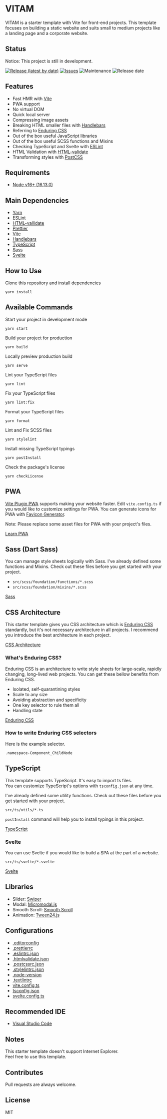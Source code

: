 # VITAM

VITAM is a starter template with Vite for front-end projects. This template focuses on building a static website and suits small to medium projects like a landing page and a corporate website.

## Status

Notice: This project is still in development.

[![Release (latest by date)](https://img.shields.io/github/v/release/Kazuki-tam/vitam)](https://github.com/Kazuki-tam/vitam/releases/tag/v0.0.1)
[![Issues](https://img.shields.io/github/issues/Kazuki-tam/vitam)](https://github.com/Kazuki-tam/vitam/issues)
![Maintenance](https://img.shields.io/maintenance/yes/2021)
![Release date](https://img.shields.io/github/release-date/Kazuki-tam/vitam)

## Features

- Fast HMR with [Vite](https://vitejs.dev/)
- PWA support
- No virtual DOM
- Quick local server
- Compressing image assets
- Breaking HTML smaller files with [Handlebars](https://handlebarsjs.com/)
- Referring to [Enduring CSS](https://ecss.benfrain.com/)
- Out of the box useful JavaScript libraries
- Out of the box useful SCSS functions and Mixins
- Checking TypeScript and Svelte with [ESLint](https://eslint.org/)
- HTML Validation with [HTML-validate](https://html-validate.org/)
- Transforming styles with [PostCSS](https://postcss.org/)

## Requirements

- [Node v16+ (16.13.0)](https://nodejs.org/en/)

## Main Dependencies

<!-- textlint-disable -->

- [Yarn](https://yarnpkg.com/)
- [ESLint](https://eslint.org/)
- [HTML-vallidate](https://html-validate.org/)
- [Prettier](https://prettier.io/)
- [Vite](https://vitejs.dev/)
- [Handlebars](https://handlebarsjs.com/)
- [TypeScript](https://www.typescriptlang.org/)
- [Sass](https://sass-lang.com/)
- [Svelte](https://svelte.dev/)

<!-- textlint-enable -->

## How to Use

Clone this repository and install dependencies

```
yarn install
```

## Available Commands

Start your project in development mode

```
yarn start
```

Build your project for production

```
yarn build
```

Locally preview production build

```
yarn serve
```

Lint your TypeScript files

```
yarn lint
```

Fix your TypeScript files

```
yarn lint:fix
```

Format your TypeScript files

```
yarn format
```

Lint and Fix SCSS files

```
yarn stylelint
```

Install missing TypeScript typings

```
yarn postInstall
```

Check the package's license

```
yarn checkLicense
```

## PWA

[Vite Plugin PWA](https://vite-plugin-pwa.netlify.app/) supports making your website faster.
Edit `vite.config.ts` if you would like to customize settings for PWA.
You can generate icons for PWA with [Favicon Generator](https://realfavicongenerator.net/).

Note: Please replace some asset files for PWA with your project's files.

[Learn PWA](https://web.dev/learn/pwa/)

## Sass (Dart Sass)

You can manage style sheets logically with Sass. I've already defined some functions and Mixins.
Check out these files before you get started with your project.

<!-- textlint-disable -->

- `src/scss/foundation/functions/*.scss`
- `src/scss/foundation/mixins/*.scss`

<!-- textlint-enable -->

[Sass](https://sass-lang.com/)

## CSS Architecture

This starter template gives you CSS architecture which is [Enduring CSS](https://ecss.benfrain.com/) standardly, but it's not necessary architecture in all projects. I recommend you introduce the best architecture in each project.

[CSS Architecture](https://philipwalton.com/articles/css-architecture/)

### What's Enduring CSS?

Enduring CSS is an architecture to write style sheets for large-scale, rapidly changing, long-lived web projects.
You can get these bellow benefits from Enduring CSS.

- Isolated, self-quarantining styles
- Scale to any size
- Avoiding abstraction and specificity
- One key selector to rule them all
- Handling state

[Enduring CSS](https://ecss.benfrain.com/)

### How to write Enduring CSS selectors

Here is the example selector.

```
.namespace-Component_ChildNode
```

## TypeScript

This template supports TypeScript. It's easy to import ts files.  
You can customize TypeScript's options with `tsconfig.json` at any time.

I've already defined some utility functions.
Check out these files before you get started with your project.

<!-- textlint-disable -->

`src/ts/utils/*.ts`

<!-- textlint-enable -->

`postInstall` command will help you to install typings in this project.

[TypeScript](https://www.typescriptlang.org/)

### Svelte

You can use Svelte if you would like to build a SPA at the part of a website.

<!-- textlint-disable -->

`src/ts/svelte/*.svelte`

<!-- textlint-enable -->

[Svelte](https://svelte.dev/)

## Libraries

<!-- textlint-disable -->

- Slider: [Swiper](https://swiperjs.com/)
- Modal: [Micromodal.js](https://micromodal.vercel.app/)
- Smooth Scroll: [Smooth Scroll](https://github.com/cferdinandi/smooth-scroll)
- Animation: [Tween24.js](https://github.com/a24/tween24js)

<!-- textlint-enable -->

## Configurations

<!-- textlint-disable -->

- [.editorconfig](https://editorconfig.org/)
- [.prettierrc](https://prettier.io/docs/en/configuration.html)
- [.eslintrc.json](https://eslint.org/docs/user-guide/configuring/)
- [.htmlvalidate.json](https://html-validate.org/usage/#configuration)
- [.postcssrc.json](https://github.com/postcss/postcss-load-config)
- [.stylelintrc.json](https://stylelint.io/user-guide/configure)
- [.node-version](https://github.com/nodenv/nodenv)
- [.textlintrc](https://textlint.github.io/docs/configuring.html)
- [vite.config.ts](https://vitejs.dev/config/)
- [tsconfig.json](https://www.typescriptlang.org/tsconfig)
- [svelte.config.ts](https://kit.svelte.dev/docs)

<!-- textlint-enable -->

## Recommended IDE

- [Visual Studio Code](https://code.visualstudio.com/)

## Notes

This starter template doesn't support Internet Explorer.  
Feel free to use this template.

## Contributes

Pull requests are always welcome.

## License

MIT
